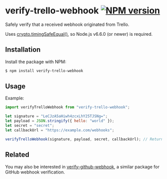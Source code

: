# verify-trello-webhook [![NPM version](http://img.shields.io/npm/v/verify-trello-webhook.svg?style=flat-square)](https://www.npmjs.org/package/verify-trello-webhook)

Safely verify that a received webhook originated from Trello.

Uses [crypto.timingSafeEqual()](https://nodejs.org/api/crypto.html#crypto_crypto_timingsafeequal_a_b), so Node.js v6.6.0 (or newer) is required.

## Installation

Install the package with NPM:

```bash
$ npm install verify-trello-webhook
```

## Usage

Example:

```js
import verifyTrelloWebhook from "verify-trello-webhook";

let signature = "LeCJzA5aHiwh4zcxLhY25TJSNg=";
let payload = JSON.stringify({ hello: "world" });
let secret = "secret";
let callbackUrl = "https://example.com/webhooks";

verifyTrelloWebhook(signature, payload, secret, callbackUrl); // Returns true if verification succeeds; otherwise, false.
```

## Related

You may also be interested in [verify-github-webhook](https://github.com/lukehorvat/verify-github-webhook), a similar package for GitHub webhook verification.
